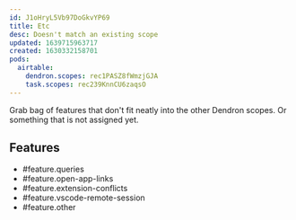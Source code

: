 ```yaml
---
id: J1oHryL5Vb97DoGkvYP69
title: Etc
desc: Doesn't match an existing scope
updated: 1639715963717
created: 1630332158701
pods:
  airtable:
    dendron.scopes: rec1PASZ8fWmzjGJA
    task.scopes: rec239KnnCU6zaqsO
---
```


Grab bag of features that don't fit neatly into the other Dendron scopes. Or something that is not assigned yet. 

## Features

- #feature.queries
- #feature.open-app-links
- #feature.extension-conflicts
- #feature.vscode-remote-session
- #feature.other
